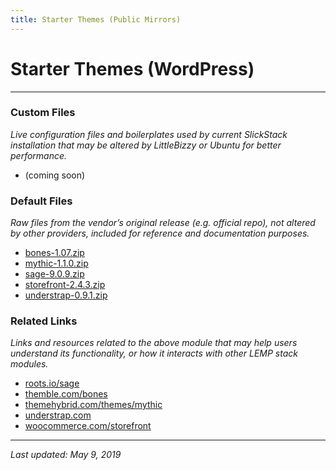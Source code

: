 ```yaml
---
title: Starter Themes (Public Mirrors)
---
```


# Starter Themes (WordPress)

----

### Custom Files

*Live configuration files and boilerplates used by current SlickStack installation that may be altered by LittleBizzy or Ubuntu for better performance.*

* (coming soon)

### Default Files

*Raw files from the vendor’s original release (e.g. official repo), not altered by other providers, included for reference and documentation purposes.*

* <a href="bones-1.07.zip">bones-1.07.zip</a>
* <a href="mythic-1.1.0.zip">mythic-1.1.0.zip</a>
* <a href="sage-9.0.9.zip">sage-9.0.9.zip</a>
* <a href="storefront-2.4.3.zip">storefront-2.4.3.zip</a>
* <a href="understrap-0.9.1.zip">understrap-0.9.1.zip</a>

### Related Links

*Links and resources related to the above module that may help users understand its functionality, or how it interacts with other LEMP stack modules.*

* <a href="https://roots.io/sage/">roots.io/sage</a>
* <a href="https://themble.com/bones/">themble.com/bones</a>
* <a href="https://themehybrid.com/themes/mythic">themehybrid.com/themes/mythic</a>
* <a href="https://understrap.com/">understrap.com</a>
* <a href="https://woocommerce.com/storefront/">woocommerce.com/storefront</a>

----

*Last updated: May 9, 2019*

